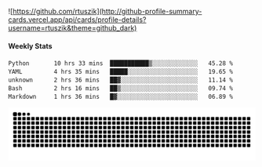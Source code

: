 ![https://github.com/rtuszik](http://github-profile-summary-cards.vercel.app/api/cards/profile-details?username=rtuszik&theme=github_dark)

#### Weekly Stats
<!--START_SECTION:waka-->

```txt
Python       10 hrs 33 mins  ███████████▒░░░░░░░░░░░░░   45.28 %
YAML         4 hrs 35 mins   █████░░░░░░░░░░░░░░░░░░░░   19.65 %
unknown      2 hrs 36 mins   ██▓░░░░░░░░░░░░░░░░░░░░░░   11.14 %
Bash         2 hrs 16 mins   ██▒░░░░░░░░░░░░░░░░░░░░░░   09.74 %
Markdown     1 hrs 36 mins   █▓░░░░░░░░░░░░░░░░░░░░░░░   06.89 %
```

<!--END_SECTION:waka-->

![](https://raw.githubusercontent.com/rtuszik/rtuszik/output/github-contribution-grid-snake-dark.svg)
